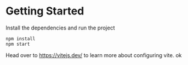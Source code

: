  # Getting Started
Install the dependencies and run the project
```
npm install
npm start
```

Head over to https://vitejs.dev/ to learn more about configuring vite.  ok

